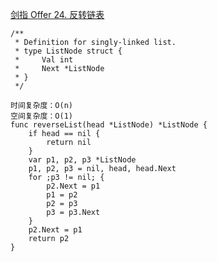 [剑指 Offer 24. 反转链表](https://leetcode-cn.com/problems/fan-zhuan-lian-biao-lcof/)
```golang
/**
 * Definition for singly-linked list.
 * type ListNode struct {
 *     Val int
 *     Next *ListNode
 * }
 */

时间复杂度：O(n)
空间复杂度：O(1)
func reverseList(head *ListNode) *ListNode {
    if head == nil {
        return nil
    }
    var p1, p2, p3 *ListNode
    p1, p2, p3 = nil, head, head.Next
    for ;p3 != nil; {
        p2.Next = p1
        p1 = p2
        p2 = p3
        p3 = p3.Next
    }
    p2.Next = p1
    return p2
}
```
